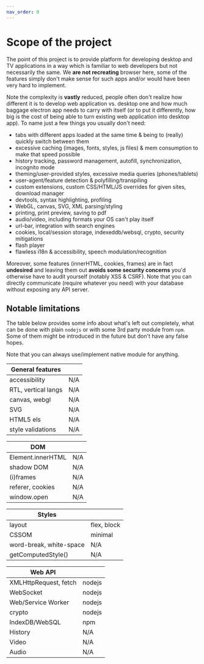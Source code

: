 ```yaml
---
nav_order: 0
---
```

# Scope of the project
The point of this project is to provide platform for developing desktop and TV applications in a way which is familiar to web developers but not necessarily the same. We **are not recreating** browser here, some of the features simply don't make sense for such apps and/or would have been very hard to implement.

Note the complexity is **vastly** reduced, people often don't realize how different it is to develop web application vs. desktop one and how much baggage electron app needs to carry with itself (or to put it differently, how big is the cost of being able to turn existing web application into desktop app). To name just a few things you usually don't need:
  - tabs with different apps loaded at the same time & being to (really) quickly switch between them
  - excessive caching (images, fonts, styles, js files) & mem consumption to make that speed possible
  - history tracking, password management, autofill, synchronization, incognito mode
  - theming/user-provided styles, excessive media queries (phones/tablets)
  - user-agent/feature detection & polyfilling/transpiling
  - custom extensions, custom CSS/HTML/JS overrides for given sites, download manager
  - devtools, syntax highlighting, profiling
  - WebGL, canvas, SVG, XML parsing/styling
  - printing, print preview, saving to pdf
  - audio/video, including formats your OS can't play itself
  - url-bar, integration with search engines
  - cookies, local/session storage, indexeddb/websql, crypto, security mitigations
  - flash player
  - flawless i18n & accessibility, speech modulation/recognition

Moreover, some features (innerHTML, cookies, frames) are in fact **undesired** and leaving them out **avoids some security concerns** you'd otherwise have to audit yourself (notably XSS & CSRF). Note that you can directly communicate (require whatever you need) with your database without exposing any API server.

## Notable limitations
The table below provides some info about what's left out completely, what can be done with plain `nodejs` or with some 3rd party module from `npm`. Some of them might be introduced in the future but don't have any false hopes.

Note that you can always use/implement native module for anything.

| General features    |     |
|---------------------|-----|
| accessibility       | N/A |
| RTL, vertical langs | N/A |
| canvas, webgl       | N/A |
| SVG                 | N/A |
| HTML5 els           | N/A |
| style validations   | N/A |

| DOM               |     |
|-------------------|-----|
| Element.innerHTML | N/A |
| shadow DOM        | N/A |
| (i)frames         | N/A |
| referer, cookies  | N/A |
| window.open       | N/A |

| Styles                  |              |
|-------------------------|--------------|
| layout                  | flex, block  |
| CSSOM                   | minimal      |
| word-break, white-space | N/A          |
| getComputedStyle()      | N/A          |

| Web API               |        |
|-----------------------|--------|
| XMLHttpRequest, fetch | nodejs |
| WebSocket             | nodejs |
| Web/Service Worker    | nodejs |
| crypto                | nodejs |
| IndexDB/WebSQL        | npm    |
| History               | N/A    |
| Video                 | N/A    |
| Audio                 | N/A    |
